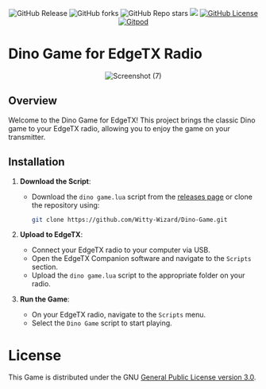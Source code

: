<p align="center">
    <img alt="GitHub Release" src="https://img.shields.io/github/v/release/Witty-Wizard/Dino-Game">
    <img alt="GitHub forks" src="https://img.shields.io/github/forks/Witty-Wizard/Dino-Game?style=flat&logo=github">
    <img alt="GitHub Repo stars" src="https://img.shields.io/github/stars/Witty-Wizard/Dino-Game?style=flat&logo=github">
    <a href="https://github.com/Witty-Wizard/Dino-Game/actions/workflows/linter.yaml"><img src="https://github.com/Witty-Wizard/Dino-Game/actions/workflows/linter.yaml/badge.svg"></a>
    <a href="https://www.gnu.org/licenses/gpl-3.0.en.html"><img src="https://img.shields.io/github/license/Witty-Wizard/Dino-Game" alt="GitHub License"></a>
    <a href="https://gitpod.io/#https://github.com/Witty-Wizard/Dino-Game"><img src="https://img.shields.io/badge/Gitpod-ready--to--code-blue?style=flat&logo=gitpod" alt="Gitpod"></a>
</p>

# Dino Game for EdgeTX Radio
<p align="center">
  <img src="https://github.com/user-attachments/assets/a21ef92c-76cd-44c5-a0d3-e90966dbccf4" alt="Screenshot (7)">
</p>

## Overview

Welcome to the Dino Game for EdgeTX! This project brings the classic Dino game to your EdgeTX radio, allowing you to enjoy the game on your transmitter.

## Installation

1. **Download the Script**:
   - Download the `dino game.lua` script from the [releases page](https://github.com/Witty-Wizard/Dino-Game/releases) or clone the repository using:
     ```bash
     git clone https://github.com/Witty-Wizard/Dino-Game.git
     ```

2. **Upload to EdgeTX**:
   - Connect your EdgeTX radio to your computer via USB.
   - Open the EdgeTX Companion software and navigate to the `Scripts` section.
   - Upload the `dino game.lua` script to the appropriate folder on your radio.

3. **Run the Game**:
   - On your EdgeTX radio, navigate to the `Scripts` menu.
   - Select the `Dino Game` script to start playing.

# License

This Game is distributed under the GNU [General Public License version 3.0](https://www.gnu.org/licenses/gpl-3.0.html).
